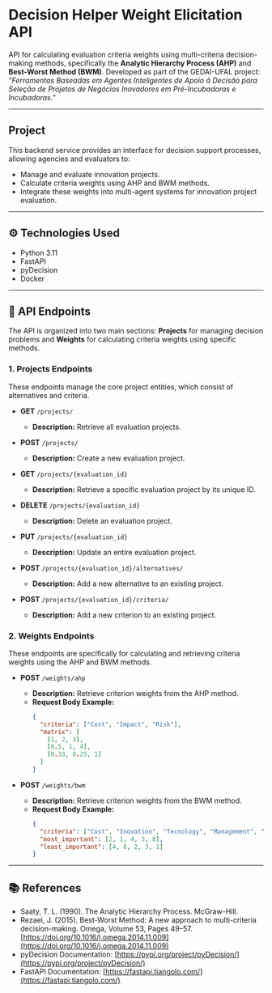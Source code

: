 # Decision Helper Weight Elicitation API

API for calculating evaluation criteria weights using multi-criteria decision-making methods, specifically the **Analytic Hierarchy Process (AHP)** and **Best-Worst Method (BWM)**.
Developed as part of the GEDAI-UFAL project:
*"Ferramentas Baseadas em Agentes Inteligentes de Apoio à Decisão para Seleção de Projetos de Negócios Inovadores em Pré-Incubadoras e Incubadoras."*

---

## Project

This backend service provides an interface for decision support processes, allowing agencies and evaluators to:

-   Manage and evaluate innovation projects.
-   Calculate criteria weights using AHP and BWM methods.
-   Integrate these weights into multi-agent systems for innovation project evaluation.

---

## ⚙️ Technologies Used

-   Python 3.11
-   FastAPI
-   pyDecision
-   Docker

---

## 📄 API Endpoints

The API is organized into two main sections: **Projects** for managing decision problems and **Weights** for calculating criteria weights using specific methods.

### 1. Projects Endpoints

These endpoints manage the core project entities, which consist of alternatives and criteria.

-   **GET** `/projects/`
    -   **Description:** Retrieve all evaluation projects.

-   **POST** `/projects/`
    -   **Description:** Create a new evaluation project.

-   **GET** `/projects/{evaluation_id}`
    -   **Description:** Retrieve a specific evaluation project by its unique ID.

-   **DELETE** `/projects/{evaluation_id}`
    -   **Description:** Delete an evaluation project.

-   **PUT** `/projects/{evaluation_id}`
    -   **Description:** Update an entire evaluation project.

-   **POST** `/projects/{evaluation_id}/alternatives/`
    -   **Description:** Add a new alternative to an existing project.

-   **POST** `/projects/{evaluation_id}/criteria/`
    -   **Description:** Add a new criterion to an existing project.

### 2. Weights Endpoints

These endpoints are specifically for calculating and retrieving criteria weights using the AHP and BWM methods.

-   **POST** `/weights/ahp`
    -   **Description:** Retrieve criterion weights from the AHP method.
    -   **Request Body Example:**
        ```json
        {
          "criteria": ["Cost", "Impact", "Risk"],
          "matrix": [
            [1, 2, 3],
            [0.5, 1, 4],
            [0.33, 0.25, 1]
          ]
        }
        ```

-   **POST** `/weights/bwm`
    -   **Description:** Retrieve criterion weights from the BWM method.
    -   **Request Body Example:**
        ```json
        {
          "criteria": ["Cost", "Inovation", "Tecnology", "Management", "Market"],
          "most_important": [2, 1, 4, 3, 8],
          "least_important": [4, 8, 2, 3, 1]
        }
        ```

---

## 📚 References

-   Saaty, T. L. (1990). The Analytic Hierarchy Process. McGraw-Hill.
-   Rezaei, J. (2015). Best-Worst Method: A new approach to multi-criteria decision-making.
    Omega, Volume 53, Pages 49–57. [https://doi.org/10.1016/j.omega.2014.11.009](https://doi.org/10.1016/j.omega.2014.11.009)
-   pyDecision Documentation: [https://pypi.org/project/pyDecision/](https://pypi.org/project/pyDecision/)
-   FastAPI Documentation: [https://fastapi.tiangolo.com/](https://fastapi.tiangolo.com/)